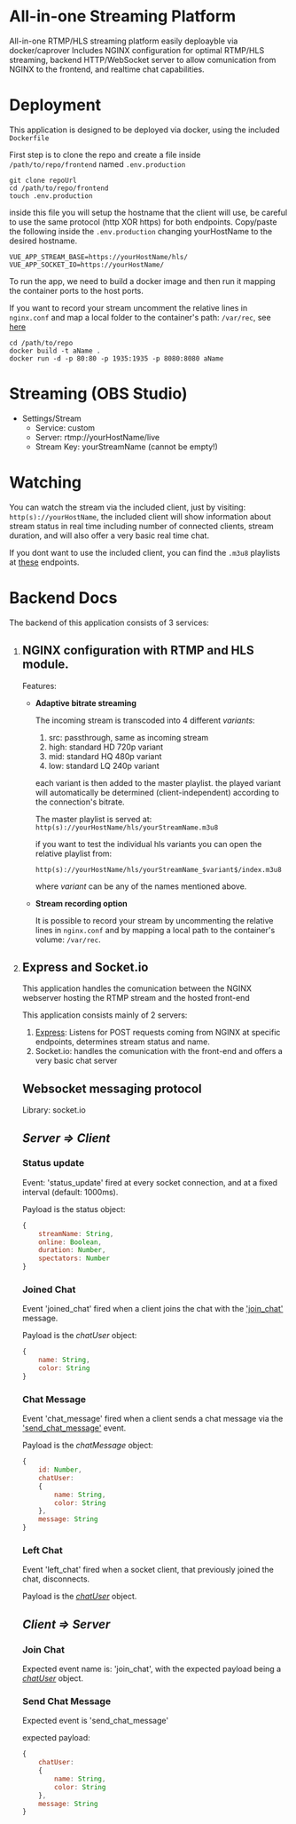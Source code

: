 # All-in-one Streaming Platform
All-in-one RTMP/HLS streaming platform easily deploayble via docker/caprover Includes NGINX configuration for optimal RTMP/HLS streaming, backend HTTP/WebSocket server to allow comunication from NGINX to the frontend, and realtime chat capabilities.

# Deployment
This application is designed to be deployed via docker, using the included `Dockerfile`

First step is to clone the repo and create a file inside `/path/to/repo/frontend` named `.env.production`

```shell
git clone repoUrl
cd /path/to/repo/frontend
touch .env.production
```

inside this file you will setup the hostname that the client will use, be careful to use the same protocol (http XOR https) for both endpoints.
Copy/paste the following inside the `.env.production` changing yourHostName to the desired hostname.

```
VUE_APP_STREAM_BASE=https://yourHostName/hls/
VUE_APP_SOCKET_IO=https://yourHostName/
```

To run the app, we need to build a docker image and then run it mapping the container ports to the host ports.

If you want to record your stream uncomment the relative lines in `nginx.conf` and map a local folder to the container's path: `/var/rec`, see [here](https://docs.docker.com/storage/volumes/)

```shell
cd /path/to/repo
docker build -t aName .
docker run -d -p 80:80 -p 1935:1935 -p 8080:8080 aName
```

# Streaming (OBS Studio)

* Settings/Stream 
  * Service: custom
  * Server: rtmp://yourHostName/live
  * Stream Key: yourStreamName (cannot be empty!)

# Watching
You can watch the stream via the included client, just by visiting: `http(s)://yourHostName`, the included client will show information about stream status in real time including number of connected clients, stream duration, and will also offer a very basic real time chat.

If you dont want to use the included client, you can find the `.m3u8` playlists at [these](#playlist-endpoints) endpoints.

# Backend Docs
The backend of this application consists of 3 services:

1. ## NGINX configuration with RTMP and HLS module.

    Features:
    * **Adaptive bitrate streaming**
    
        The incoming stream is transcoded into 4 different *variants*:
        1. src: passthrough, same as incoming stream
        2. high: standard HD 720p variant
        3. mid: standard HQ 480p variant
        4. low: standard LQ 240p variant
   
        each variant is then added to the master playlist.
        the played variant will automatically be determined (client-independent) according to the connection's bitrate.

        <a id="playlist-endpoints"></a>
        The master playlist is served at:
        `http(s)://yourHostName/hls/yourStreamName.m3u8`


        if you want to test the individual hls variants you can open the relative playlist from:

        `http(s)://yourHostName/hls/yourStreamName_$variant$/index.m3u8`

        where $variant$ can be any of the names mentioned above.

    * **Stream recording option**

        It is possible to record your stream by uncommenting the relative lines in `nginx.conf` and by mapping a local path to the container's volume: `/var/rec`.

2. ## Express and Socket.io

    This application handles the comunication between the NGINX webserver hosting the RTMP stream and the hosted front-end

    This application consists mainly of 2 servers:
    1. [Express](https://expressjs.com): Listens for POST requests coming from NGINX at specific endpoints, determines stream status and name.
    2. Socket.io: handles the comunication with the front-end and offers a very basic chat server

    ## Websocket messaging protocol
    Library: socket.io

    ## *Server => Client*

    ### Status update
    Event: 'status_update' fired at every socket connection, and at a fixed interval (default: 1000ms).

    Payload is the status object:
    <a id='status-object'></a>
    ```JavaScript
    {
        streamName: String,
        online: Boolean,
        duration: Number,
        spectators: Number
    }
    ```
    ### Joined Chat
    Event 'joined_chat' fired when a client joins the chat with the ['join_chat'](#join-chat) message.

    Payload is the _chatUser_ object:
    <a id='chat-user-object'></a>
    ```JavaScript
    {
        name: String,
        color: String
    }
    ```
    ### Chat Message
    Event 'chat_message' fired when a client sends a chat message via the ['send_chat_message'](#send-chat-message) event.

    Payload is the _chatMessage_ object:
    <a id='chat-message-object'></a>
    ```JavaScript
    {
        id: Number,
        chatUser:
        {
            name: String,
            color: String
        },
        message: String
    }
    ```
    ### Left Chat
    Event 'left_chat' fired when a socket client, that previously joined the chat, disconnects.

    Payload is the [_chatUser_](#chat-user-object) object.

    ## *Client => Server*

    <a id='join-chat'></a>
    ### Join Chat
    Expected event name is: 'join_chat', with the expected payload being a [_chatUser_](#chat-user-object) object.

    <a id='send-chat-message'></a>
    ### Send Chat Message
    Expected event is 'send_chat_message'

    expected payload:
    ```JavaScript
    {
        chatUser:
        {
            name: String,
            color: String
        },
        message: String
    }
    ```